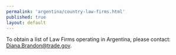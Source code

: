 ```yaml
---
permalink: 'argentina/country-law-firms.html'
published: true
layout: default
---
```

To obtain a list of Law Firms operating in Argentina, please contact:
[Diana.Brandon@trade.gov](Diana.Brandon@trade.gov).
